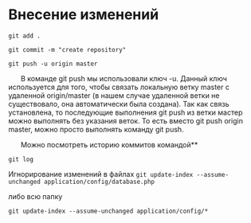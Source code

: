 # Внесение изменений

```git add .```

```git commit -m "create repository"```

```git push -u origin master```

   В команде git push мы использовали ключ -u. Данный ключ используется для того, чтобы связать локальную ветку master с удаленной origin/master (в нашем случае удаленной ветки не существовало, она автоматически была создана). Так как связь установлена, то последующие выполнения git push из ветки мастер можно выполнять без указания веток. То есть вместо git push origin master, можно просто выполнять команду git push.

&emsp; &ensp;Можно посмотреть историю коммитов командой**

```git log```

  Игнорирование изменений в файлах
```git update-index --assume-unchanged application/config/database.php```

либо всю папку

```git update-index --assume-unchanged application/config/*```


